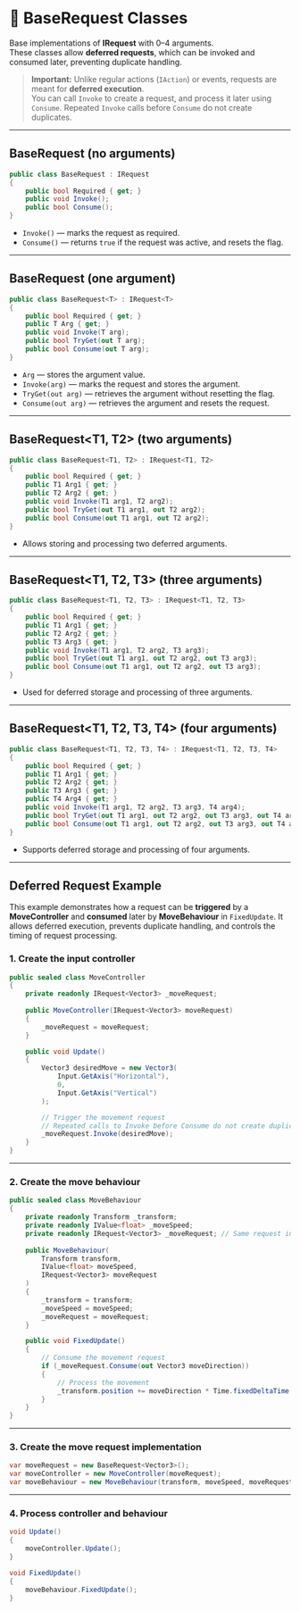 # 🧩 BaseRequest Classes

Base implementations of **IRequest** with 0–4 arguments.  
These classes allow **deferred requests**, which can be invoked and consumed later, preventing duplicate handling.

> **Important:** Unlike regular actions (`IAction`) or events, requests are meant for **deferred execution**.  
> You can call `Invoke` to create a request, and process it later using `Consume`. Repeated `Invoke` calls before `Consume` do not create duplicates.

---

## BaseRequest (no arguments)

```csharp
public class BaseRequest : IRequest
{
    public bool Required { get; }
    public void Invoke();
    public bool Consume();
}
```
- `Invoke()` — marks the request as required.
- `Consume()` — returns `true` if the request was active, and resets the flag.
---
## BaseRequest<T> (one argument)
```csharp
public class BaseRequest<T> : IRequest<T>
{
    public bool Required { get; }
    public T Arg { get; }
    public void Invoke(T arg);
    public bool TryGet(out T arg);
    public bool Consume(out T arg);
}
```
- `Arg` — stores the argument value.
- `Invoke(arg)` — marks the request and stores the argument.
- `TryGet(out arg)` — retrieves the argument without resetting the flag.
- `Consume(out arg)` — retrieves the argument and resets the request.
---
## BaseRequest<T1, T2> (two arguments)
```csharp
public class BaseRequest<T1, T2> : IRequest<T1, T2>
{
    public bool Required { get; }
    public T1 Arg1 { get; }
    public T2 Arg2 { get; }
    public void Invoke(T1 arg1, T2 arg2);
    public bool TryGet(out T1 arg1, out T2 arg2);
    public bool Consume(out T1 arg1, out T2 arg2);
}
```
- Allows storing and processing two deferred arguments.
---
## BaseRequest<T1, T2, T3> (three arguments)
```csharp
public class BaseRequest<T1, T2, T3> : IRequest<T1, T2, T3>
{
    public bool Required { get; }
    public T1 Arg1 { get; }
    public T2 Arg2 { get; }
    public T3 Arg3 { get; }
    public void Invoke(T1 arg1, T2 arg2, T3 arg3);
    public bool TryGet(out T1 arg1, out T2 arg2, out T3 arg3);
    public bool Consume(out T1 arg1, out T2 arg2, out T3 arg3);
}
```
- Used for deferred storage and processing of three arguments.
---
## BaseRequest<T1, T2, T3, T4> (four arguments)
```csharp
public class BaseRequest<T1, T2, T3, T4> : IRequest<T1, T2, T3, T4>
{
    public bool Required { get; }
    public T1 Arg1 { get; }
    public T2 Arg2 { get; }
    public T3 Arg3 { get; }
    public T4 Arg4 { get; }
    public void Invoke(T1 arg1, T2 arg2, T3 arg3, T4 arg4);
    public bool TryGet(out T1 arg1, out T2 arg2, out T3 arg3, out T4 arg4);
    public bool Consume(out T1 arg1, out T2 arg2, out T3 arg3, out T4 arg4);
}
```
- Supports deferred storage and processing of four arguments.
---

## Deferred Request Example

This example demonstrates how a request can be **triggered** by a **MoveController** and **consumed** later by **MoveBehaviour** in `FixedUpdate`.
It allows deferred execution, prevents duplicate handling, and controls the timing of request processing.

### 1. Create the input controller
```csharp
public sealed class MoveController 
{
    private readonly IRequest<Vector3> _moveRequest;
    
    public MoveController(IRequest<Vector3> moveRequest)
    {
        _moveRequest = moveRequest;
    }

    public void Update()
    {
        Vector3 desiredMove = new Vector3(
            Input.GetAxis("Horizontal"), 
            0,
            Input.GetAxis("Vertical")
        );

        // Trigger the movement request
        // Repeated calls to Invoke before Consume do not create duplicates
        _moveRequest.Invoke(desiredMove);
    }
}
```
---
### 2. Create the move behaviour
```csharp
public sealed class MoveBehaviour
{
    private readonly Transform _transform;
    private readonly IValue<float> _moveSpeed;
    private readonly IRequest<Vector3> _moveRequest; // Same request instance
    
    public MoveBehaviour(
        Transform transform,
        IValue<float> moveSpeed,
        IRequest<Vector3> moveRequest
    )
    {
        _transform = transform;
        _moveSpeed = moveSpeed;
        _moveRequest = moveRequest;
    }

    public void FixedUpdate()
    {
        // Consume the movement request
        if (_moveRequest.Consume(out Vector3 moveDirection))
        {
            // Process the movement
            _transform.position += moveDirection * Time.fixedDeltaTime * _moveSpeed.Value;
        }
    }
}
```
---
### 3. Create the move request implementation
```csharp
var moveRequest = new BaseRequest<Vector3>();
var moveController = new MoveController(moveRequest);
var moveBehaviour = new MoveBehaviour(transform, moveSpeed, moveRequest);
```
---
### 4. Process controller and behaviour
```csharp
void Update()
{
    moveController.Update();
}

void FixedUpdate()
{
    moveBehaviour.FixedUpdate();
}
```
